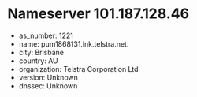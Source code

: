 # Nameserver 101.187.128.46

* as_number: 1221
* name: pum1868131.lnk.telstra.net.
* city: Brisbane
* country: AU
* organization: Telstra Corporation Ltd
* version: Unknown
* dnssec: Unknown
